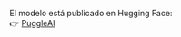 El modelo está publicado en Hugging Face:  
👉 [PuggleAI](https://huggingface.co/GusSedano/PuggleAI)
